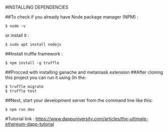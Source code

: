 #INSTALLING DEPENDENCIES 

##To check if you already have Node package manager (NPM) :
    
    $ node -v 

or install it : 
    
    $ sudo apt install nodejs
    
##Install truffle framework :

    $ npm install -g truffle

##Procced with installing ganache and metamask extension 
##After cloning this project you can run it using (In the:
    
    $ truffle migrate
    $ truffle test
    
##Next, start your development server from the command line like this:
        
    $ npm run dev



#Tutorial link : 
https://www.dappuniversity.com/articles/the-ultimate-ethereum-dapp-tutorial


